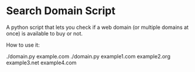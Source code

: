 # Search Domain Script
A python script that lets you check if a web domain (or multiple domains at once) is available to buy or not.

How to use it:

./domain.py example.com 
./domain.py example1.com example2.org example3.net example4.com
